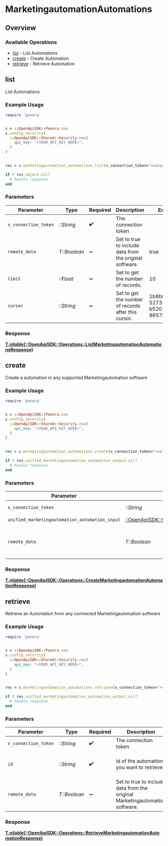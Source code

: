 # MarketingautomationAutomations

## Overview

### Available Operations

* [list](#list) - List Automations
* [create](#create) - Create Automation
* [retrieve](#retrieve) - Retrieve Automation

## list

List Automations

### Example Usage

```ruby
require 'panora'


s = ::OpenApiSDK::Panora.new
s.config_security(
  ::OpenApiSDK::Shared::Security.new(
    api_key: "<YOUR_API_KEY_HERE>",
  )
)

    
res = s.marketingautomation_automations.list(x_connection_token="<value>", remote_data=true, limit=10.0, cursor="1b8b05bb-5273-4012-b520-8657b0b90874")

if ! res.object.nil?
  # handle response
end

```

### Parameters

| Parameter                                               | Type                                                    | Required                                                | Description                                             | Example                                                 |
| ------------------------------------------------------- | ------------------------------------------------------- | ------------------------------------------------------- | ------------------------------------------------------- | ------------------------------------------------------- |
| `x_connection_token`                                    | *::String*                                              | :heavy_check_mark:                                      | The connection token                                    |                                                         |
| `remote_data`                                           | *T::Boolean*                                            | :heavy_minus_sign:                                      | Set to true to include data from the original software. | true                                                    |
| `limit`                                                 | *::Float*                                               | :heavy_minus_sign:                                      | Set to get the number of records.                       | 10                                                      |
| `cursor`                                                | *::String*                                              | :heavy_minus_sign:                                      | Set to get the number of records after this cursor.     | 1b8b05bb-5273-4012-b520-8657b0b90874                    |

### Response

**[T.nilable(::OpenApiSDK::Operations::ListMarketingautomationAutomationsResponse)](../../models/operations/listmarketingautomationautomationsresponse.md)**




## create

Create a automation in any supported Marketingautomation software

### Example Usage

```ruby
require 'panora'


s = ::OpenApiSDK::Panora.new
s.config_security(
  ::OpenApiSDK::Shared::Security.new(
    api_key: "<YOUR_API_KEY_HERE>",
  )
)

    
res = s.marketingautomation_automations.create(x_connection_token="<value>", unified_marketingautomation_automation_input=::OpenApiSDK::Shared::UnifiedMarketingautomationAutomationInput.new(), remote_data=false)

if ! res.unified_marketingautomation_automation_output.nil?
  # handle response
end

```

### Parameters

| Parameter                                                                                                                           | Type                                                                                                                                | Required                                                                                                                            | Description                                                                                                                         | Example                                                                                                                             |
| ----------------------------------------------------------------------------------------------------------------------------------- | ----------------------------------------------------------------------------------------------------------------------------------- | ----------------------------------------------------------------------------------------------------------------------------------- | ----------------------------------------------------------------------------------------------------------------------------------- | ----------------------------------------------------------------------------------------------------------------------------------- |
| `x_connection_token`                                                                                                                | *::String*                                                                                                                          | :heavy_check_mark:                                                                                                                  | The connection token                                                                                                                |                                                                                                                                     |
| `unified_marketingautomation_automation_input`                                                                                      | [::OpenApiSDK::Shared::UnifiedMarketingautomationAutomationInput](../../models/shared/unifiedmarketingautomationautomationinput.md) | :heavy_check_mark:                                                                                                                  | N/A                                                                                                                                 |                                                                                                                                     |
| `remote_data`                                                                                                                       | *T::Boolean*                                                                                                                        | :heavy_minus_sign:                                                                                                                  | Set to true to include data from the original Marketingautomation software.                                                         | false                                                                                                                               |

### Response

**[T.nilable(::OpenApiSDK::Operations::CreateMarketingautomationAutomationResponse)](../../models/operations/createmarketingautomationautomationresponse.md)**




## retrieve

Retrieve an Automation from any connected Marketingautomation software

### Example Usage

```ruby
require 'panora'


s = ::OpenApiSDK::Panora.new
s.config_security(
  ::OpenApiSDK::Shared::Security.new(
    api_key: "<YOUR_API_KEY_HERE>",
  )
)

    
res = s.marketingautomation_automations.retrieve(x_connection_token="<value>", id="801f9ede-c698-4e66-a7fc-48d19eebaa4f", remote_data=false)

if ! res.unified_marketingautomation_automation_output.nil?
  # handle response
end

```

### Parameters

| Parameter                                                                   | Type                                                                        | Required                                                                    | Description                                                                 | Example                                                                     |
| --------------------------------------------------------------------------- | --------------------------------------------------------------------------- | --------------------------------------------------------------------------- | --------------------------------------------------------------------------- | --------------------------------------------------------------------------- |
| `x_connection_token`                                                        | *::String*                                                                  | :heavy_check_mark:                                                          | The connection token                                                        |                                                                             |
| `id`                                                                        | *::String*                                                                  | :heavy_check_mark:                                                          | id of the automation you want to retrieve.                                  | 801f9ede-c698-4e66-a7fc-48d19eebaa4f                                        |
| `remote_data`                                                               | *T::Boolean*                                                                | :heavy_minus_sign:                                                          | Set to true to include data from the original Marketingautomation software. | false                                                                       |

### Response

**[T.nilable(::OpenApiSDK::Operations::RetrieveMarketingautomationAutomationResponse)](../../models/operations/retrievemarketingautomationautomationresponse.md)**


